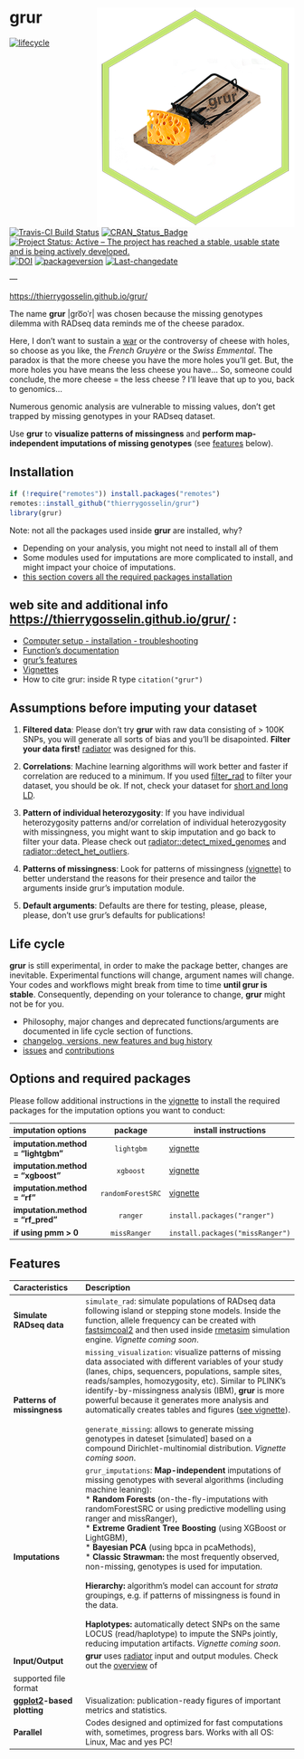 <!-- README.md is generated from README.Rmd. Please edit that file -->

grur <img src="docs/logo.png" align="right" alt="" />
=====================================================

<!-- badges: start -->

[![lifecycle](https://img.shields.io/badge/lifecycle-experimental-orange.svg)](https://tidyverse.org/lifecycle/#experimental)
[![Travis-CI Build
Status](https://travis-ci.org/thierrygosselin/grur.svg?branch=master)](https://travis-ci.org/thierrygosselin/grur)
[![CRAN\_Status\_Badge](http://www.r-pkg.org/badges/version/grur)](http://cran.r-project.org/package=grur)
[![Project Status: Active – The project has reached a stable, usable
state and is being actively
developed.](http://www.repostatus.org/badges/latest/active.svg)](http://www.repostatus.org/#active)
[![DOI](https://zenodo.org/badge/87596763.svg)](https://zenodo.org/badge/latestdoi/87596763)
[![packageversion](https://img.shields.io/badge/Package%20version-0.1.0-orange.svg)](commits/master)
[![Last-changedate](https://img.shields.io/badge/last%20change-2019--04--30-brightgreen.svg)](/commits/master)
<!-- badges: end --> —

<a href="https://thierrygosselin.github.io/grur/" class="uri">https://thierrygosselin.github.io/grur/</a>

The name **grur** \|ɡro͞oˈr\| was chosen because the missing genotypes
dilemma with RADseq data reminds me of the cheese paradox.

Here, I don’t want to sustain a
[war](http://www.lefigaro.fr/flash-eco/2012/12/07/97002-20121207FILWWW00487-le-gruyere-francais-doit-avoir-des-trous.php)
or the controversy of cheese with holes, so choose as you like, the
*French Gruyère* or the *Swiss Emmental*. The paradox is that the more
cheese you have the more holes you’ll get. But, the more holes you have
means the less cheese you have… So, someone could conclude, the more
cheese = the less cheese ? I’ll leave that up to you, back to genomics…

Numerous genomic analysis are vulnerable to missing values, don’t get
trapped by missing genotypes in your RADseq dataset.

Use **grur** to **visualize patterns of missingness** and **perform
map-independent imputations of missing genotypes** (see
[features](https://github.com/thierrygosselin/grur#features) below).

Installation
------------

``` r
if (!require("remotes")) install.packages("remotes")
remotes::install_github("thierrygosselin/grur")
library(grur)
```

Note: not all the packages used inside **grur** are installed, why?

-   Depending on your analysis, you might not need to install all of
    them
-   Some modules used for imputations are more complicated to install,
    and might impact your choice of imputations.
-   [this section covers all the required packages
    installation](https://thierrygosselin.github.io/grur/index.html#options-and-required-packages)

web site and additional info <https://thierrygosselin.github.io/grur/> :
------------------------------------------------------------------------

-   [Computer setup - installation -
    troubleshooting](http://thierrygosselin.github.io/grur/articles/rad_genomics_computer_setup.html)
-   [Function’s
    documentation](http://thierrygosselin.github.io/grur/reference/index.html)
-   [grur’s
    features](https://thierrygosselin.github.io/grur/index.html#features)
-   [Vignettes](http://thierrygosselin.github.io/grur/articles/index.html)
-   How to cite grur: inside R type `citation("grur")`

Assumptions before imputing your dataset
----------------------------------------

1.  **Filtered data**: Please don’t try **grur** with raw data
    consisting of \> 100K SNPs, you will generate all sorts of bias and
    you’ll be disapointed. **Filter your data first!**
    [radiator](https://thierrygosselin.github.io/radiator/) was designed
    for this.

2.  **Correlations**: Machine learning algorithms will work better and
    faster if correlation are reduced to a minimum. If you used
    [filter\_rad](https://thierrygosselin.github.io/radiator/reference/filter_rad.html)
    to filter your dataset, you should be ok. If not, check your dataset
    for [short and long
    LD](https://thierrygosselin.github.io/radiator/reference/filter_ld.html).

3.  **Pattern of individual heterozygosity**: If you have individual
    heterozygosity patterns and/or correlation of individual
    heterozygosity with missingness, you might want to skip imputation
    and go back to filter your data. Please check out
    [radiator::detect\_mixed\_genomes](https://thierrygosselin.github.io/radiator/reference/detect_mixed_genomes.html)
    and
    [radiator::detect\_het\_outliers](https://thierrygosselin.github.io/radiator/reference/detect_het_outliers.html).

4.  **Patterns of missingness**: Look for patterns of missingness
    [(vignette)](https://thierrygosselin.github.io/grur/articles/vignette_missing_data_analysis.html)
    to better understand the reasons for their presence and tailor the
    arguments inside grur’s imputation module.

5.  **Default arguments**: Defaults are there for testing, please,
    please, please, don’t use grur’s defaults for publications!

Life cycle
----------

**grur** is still experimental, in order to make the package better,
changes are inevitable. Experimental functions will change, argument
names will change. Your codes and workflows might break from time to
time **until grur is stable**. Consequently, depending on your tolerance
to change, **grur** might not be for you.

-   Philosophy, major changes and deprecated functions/arguments are
    documented in life cycle section of functions.
-   [changelog, versions, new features and bug
    history](https://thierrygosselin.github.io/grur/news/index.html)
-   [issues](https://github.com/thierrygosselin/grur/issues/new/choose)
    and
    [contributions](https://github.com/thierrygosselin/grur/issues/new/choose)

Options and required packages
-----------------------------

Please follow additional instructions in the
[vignette](http://thierrygosselin.github.io/grur/articles/rad_genomics_computer_setup.html)
to install the required packages for the imputation options you want to
conduct:

| imputation options                 |      package      | install instructions                                                                        |
|:-----------------------------------|:-----------------:|---------------------------------------------------------------------------------------------|
| **imputation.method = “lightgbm”** |     `lightgbm`    | [vignette](http://thierrygosselin.github.io/grur/articles/rad_genomics_computer_setup.html) |
| **imputation.method = “xgboost”**  |     `xgboost`     | [vignette](http://thierrygosselin.github.io/grur/articles/rad_genomics_computer_setup.html) |
| **imputation.method = “rf”**       | `randomForestSRC` | [vignette](http://thierrygosselin.github.io/grur/articles/rad_genomics_computer_setup.html) |
| **imputation.method = “rf\_pred”** |      `ranger`     | `install.packages("ranger")`                                                                |
| **if using pmm \> 0**              |    `missRanger`   | `install.packages("missRanger")`                                                            |

Features
--------

<table>
<colgroup>
<col style="width: 25%" />
<col style="width: 74%" />
</colgroup>
<thead>
<tr class="header">
<th style="text-align: left;">Caracteristics</th>
<th style="text-align: left;">Description</th>
</tr>
</thead>
<tbody>
<tr class="odd">
<td style="text-align: left;"><strong>Simulate RADseq data</strong></td>
<td style="text-align: left;"><code>simulate_rad</code>: simulate populations of RADseq data following island or stepping stone models. Inside the function, allele frequency can be created with <a href="http://cmpg.unibe.ch/software/fastsimcoal2/">fastsimcoal2</a> and then used inside <a href="https://github.com/stranda/rmetasim">rmetasim</a> simulation engine. <em>Vignette coming soon</em>.</td>
</tr>
<tr class="even">
<td style="text-align: left;"><strong>Patterns of missingness</strong></td>
<td style="text-align: left;"><code>missing_visualization</code>: visualize patterns of missing data associated with different variables of your study (lanes, chips, sequencers, populations, sample sites, reads/samples, homozygosity, etc). Similar to PLINK’s identify-by-missingness analysis (IBM), <strong>grur</strong> is more powerful because it generates more analysis and automatically creates tables and figures (<a href="https://thierrygosselin.github.io/grur/articles/vignette_missing_data_analysis.html">see vignette</a>). <br><br><code>generate_missing</code>: allows to generate missing genotypes in dateset [simulated] based on a compound Dirichlet-multinomial distribution. <em>Vignette coming soon</em>.</td>
</tr>
<tr class="odd">
<td style="text-align: left;"><strong>Imputations</strong></td>
<td style="text-align: left;"><code>grur_imputations</code>: <strong>Map-independent</strong> imputations of missing genotypes with several algorithms (including machine leaning):<br> * <strong>Random Forests</strong> (on-the-fly-imputations with randomForestSRC or using predictive modelling using ranger and missRanger),<br>* <strong>Extreme Gradient Tree Boosting</strong> (using XGBoost or LightGBM),<br>* <strong>Bayesian PCA</strong> (using bpca in pcaMethods),<br>* <strong>Classic Strawman: </strong> the most frequently observed, non-missing, genotypes is used for imputation.<br><br><strong>Hierarchy: </strong> algorithm’s model can account for <em>strata</em> groupings, e.g. if patterns of missingness is found in the data.<br><br><strong>Haplotypes: </strong> automatically detect SNPs on the same LOCUS (read/haplotype) to impute the SNPs jointly, reducing imputation artifacts. <em>Vignette coming soon</em>.</td>
</tr>
<tr class="even">
<td style="text-align: left;"><strong>Input/Output</strong></td>
<td style="text-align: left;"><strong>grur</strong> uses <a href="https://thierrygosselin.github.io/radiator/index.html">radiator</a> input and output modules. Check out the <a href="https://thierrygosselin.github.io/radiator/articles/get_started.html#overview">overview</a> of</td>
</tr>
<tr class="odd">
<td style="text-align: left;">supported file format</td>
<td style="text-align: left;"></td>
</tr>
<tr class="even">
<td style="text-align: left;"><strong><a href="http://ggplot2.org">ggplot2</a>-based plotting</strong></td>
<td style="text-align: left;">Visualization: publication-ready figures of important metrics and statistics.</td>
</tr>
<tr class="odd">
<td style="text-align: left;"><strong>Parallel</strong></td>
<td style="text-align: left;">Codes designed and optimized for fast computations with, sometimes, progress bars. Works with all OS: Linux, Mac and yes PC!</td>
</tr>
</tbody>
</table>
